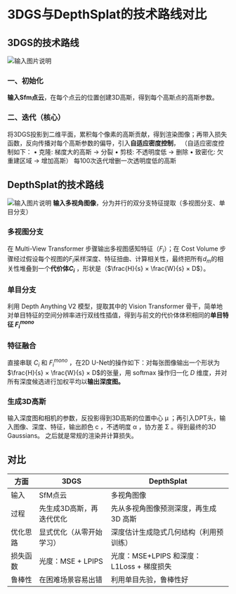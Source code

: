 # 3DGS与DepthSplat的技术路线对比
## 3DGS的技术路线
![输入图片说明](/imgs/2025-10-29/WxEVOjszwlLIeMw4.png)
### 一、初始化
**输入Sfm点云**，在每个点云的位置创建3D高斯，得到每个高斯点的高斯参数。
### 二、迭代（核心）
将3DGS投影到二维平面，累积每个像素的高斯贡献，得到渲染图像；再带入损失函数，反向传播对每个高斯参数的偏导，引入**自适应密度控制**，
（自适应密度控制如下：
• 克隆: 梯度大的高斯 → 分裂
• 剪枝: 不透明度低 → 删除 
• 致密化: 欠重建区域 → 增加高斯）
每100次迭代增删一次透明度低的高斯
## DepthSplat的技术路线
![输入图片说明](/imgs/2025-10-30/9G0aN5JZVFiQhNnx.png)
**输入多视角图像**，分为并行的双分支特征提取（多视图分支、单目分支）
### 多视图分支
在 Multi-View Transformer 步骤输出多视图感知特征（$F_i$）；在 Cost Volume 步骤经过假设每个视图的$F_i$采样深度、特征扭曲、计算相关性，最终把所有$d_m$的相关性堆叠到一个**代价体$C_i$** ，形状是（$\frac{H}{s} × \frac{W}{s} × D$）。
### 单目分支
利用 Depth Anything V2 模型，提取其中的 Vision Transformer 骨干，简单地对单目特征的空间分辨率进行双线性插值，得到与前文的代价体体积相同的**单目特征 $F_i^{mono}$**
### 特征融合
直接串联 $C_i$ 和 $F_i^{mono}$ ，在2D U-Net的操作如下：对每张图像输出一个形状为$\frac{H}{s} × \frac{W}{s} × D$的张量，用 softmax 操作归一化 $D$ 维度，并对所有深度候选进行加权平均以**输出深度图。**
### 生成3D高斯
输入深度图和相机的参数，反投影得到3D高斯的位置中心 μ ；再引入DPT头，输入图像、深度、特征，输出颜色 c ，不透明度 α ，协方差 Σ 。得到最终的3D Gaussians。
之后就是常规的渲染并计算损失。
## 对比
|方面|3DGS  |DepthSplat|
|--|--|--|
| 输入 | SfM点云 | 多视角图像 |
| 过程 | 先生成3D高斯，再迭代优化 | 先从多视角图像预测深度，再生成 3D 高斯 |
| 优化思路 | 显式优化（从零开始学习） | 深度估计生成隐式几何结构（利用预训练） |
| 损失函数 | 光度：MSE + LPIPS | 光度：MSE+LPIPS 和深度：L1Loss + 梯度损失 |
| 鲁棒性 | 在困难场景容易出错 | 利用单目先验，鲁棒性好 |

